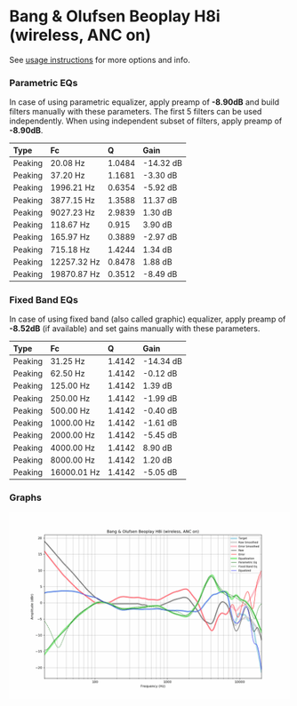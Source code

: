# Bang & Olufsen Beoplay H8i (wireless, ANC on)
See [usage instructions](https://github.com/jaakkopasanen/AutoEq#usage) for more options and info.

### Parametric EQs
In case of using parametric equalizer, apply preamp of **-8.90dB** and build filters manually
with these parameters. The first 5 filters can be used independently.
When using independent subset of filters, apply preamp of **-8.90dB**.

| Type    | Fc          |      Q | Gain      |
|:--------|:------------|:-------|:----------|
| Peaking | 20.08 Hz    | 1.0484 | -14.32 dB |
| Peaking | 37.20 Hz    | 1.1681 | -3.30 dB  |
| Peaking | 1996.21 Hz  | 0.6354 | -5.92 dB  |
| Peaking | 3877.15 Hz  | 1.3588 | 11.37 dB  |
| Peaking | 9027.23 Hz  | 2.9839 | 1.30 dB   |
| Peaking | 118.67 Hz   | 0.915  | 3.90 dB   |
| Peaking | 165.97 Hz   | 0.3889 | -2.97 dB  |
| Peaking | 715.18 Hz   | 1.4244 | 1.34 dB   |
| Peaking | 12257.32 Hz | 0.8478 | 1.88 dB   |
| Peaking | 19870.87 Hz | 0.3512 | -8.49 dB  |

### Fixed Band EQs
In case of using fixed band (also called graphic) equalizer, apply preamp of **-8.52dB**
(if available) and set gains manually with these parameters.

| Type    | Fc          |      Q | Gain      |
|:--------|:------------|:-------|:----------|
| Peaking | 31.25 Hz    | 1.4142 | -14.34 dB |
| Peaking | 62.50 Hz    | 1.4142 | -0.12 dB  |
| Peaking | 125.00 Hz   | 1.4142 | 1.39 dB   |
| Peaking | 250.00 Hz   | 1.4142 | -1.99 dB  |
| Peaking | 500.00 Hz   | 1.4142 | -0.40 dB  |
| Peaking | 1000.00 Hz  | 1.4142 | -1.61 dB  |
| Peaking | 2000.00 Hz  | 1.4142 | -5.45 dB  |
| Peaking | 4000.00 Hz  | 1.4142 | 8.90 dB   |
| Peaking | 8000.00 Hz  | 1.4142 | 1.20 dB   |
| Peaking | 16000.01 Hz | 1.4142 | -5.05 dB  |

### Graphs
![](./Bang%20&%20Olufsen%20Beoplay%20H8i%20(wireless,%20ANC%20on).png)